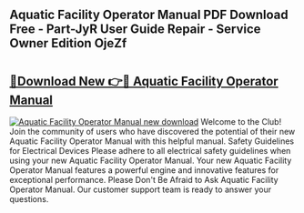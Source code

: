 ## Aquatic Facility Operator Manual PDF Download Free - Part-JyR User Guide Repair - Service Owner Edition OjeZf

# <h2><a href="http://bc11122.oget.top/?id=Aquatic+Facility+Operator+Manual">🔗Download New 👉🔴 Aquatic Facility Operator Manual</a></h2>

[![Aquatic Facility Operator Manual new download](https://i.imgur.com/5g1atiW.png)](http://bc11122.oget.top/?id=Aquatic+Facility+Operator+Manual)
Welcome to the Club! Join the community of users who have discovered the potential of their new Aquatic Facility Operator Manual with this helpful manual. Safety Guidelines for Electrical Devices Please adhere to all electrical safety guidelines when using your new Aquatic Facility Operator Manual. Your new Aquatic Facility Operator Manual features a powerful engine and innovative features for exceptional performance. Please Don't Be Afraid to Ask Aquatic Facility Operator Manual. Our customer support team is ready to answer your questions.

